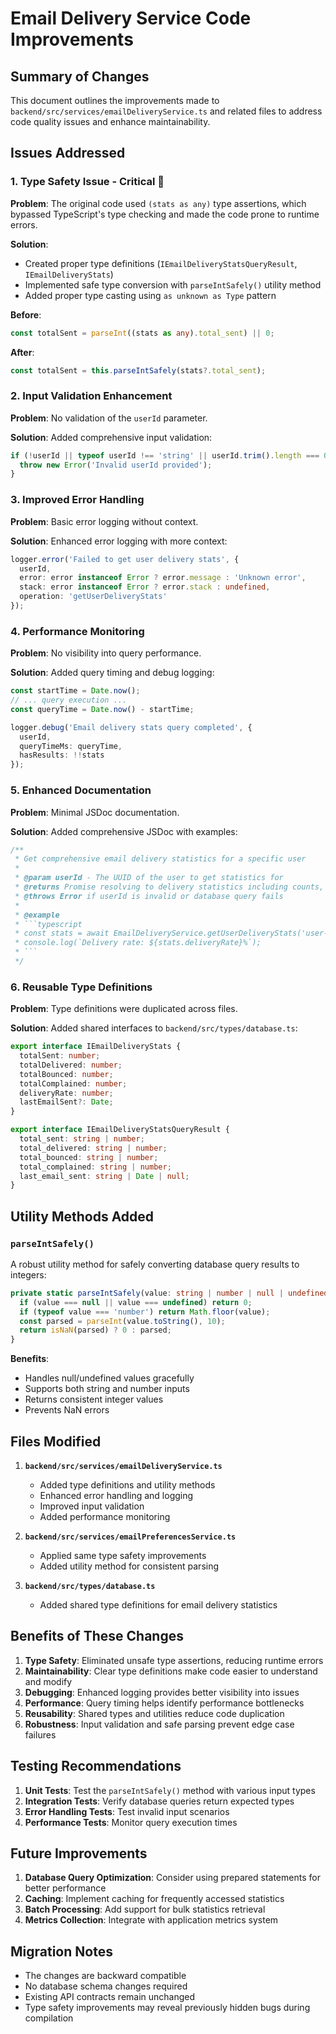 # Email Delivery Service Code Improvements

## Summary of Changes

This document outlines the improvements made to `backend/src/services/emailDeliveryService.ts` and related files to address code quality issues and enhance maintainability.

## Issues Addressed

### 1. **Type Safety Issue - Critical** 🚨

**Problem**: The original code used `(stats as any)` type assertions, which bypassed TypeScript's type checking and made the code prone to runtime errors.

**Solution**: 
- Created proper type definitions (`IEmailDeliveryStatsQueryResult`, `IEmailDeliveryStats`)
- Implemented safe type conversion with `parseIntSafely()` utility method
- Added proper type casting using `as unknown as Type` pattern

**Before**:
```typescript
const totalSent = parseInt((stats as any).total_sent) || 0;
```

**After**:
```typescript
const totalSent = this.parseIntSafely(stats?.total_sent);
```

### 2. **Input Validation Enhancement**

**Problem**: No validation of the `userId` parameter.

**Solution**: Added comprehensive input validation:
```typescript
if (!userId || typeof userId !== 'string' || userId.trim().length === 0) {
  throw new Error('Invalid userId provided');
}
```

### 3. **Improved Error Handling**

**Problem**: Basic error logging without context.

**Solution**: Enhanced error logging with more context:
```typescript
logger.error('Failed to get user delivery stats', {
  userId,
  error: error instanceof Error ? error.message : 'Unknown error',
  stack: error instanceof Error ? error.stack : undefined,
  operation: 'getUserDeliveryStats'
});
```

### 4. **Performance Monitoring**

**Problem**: No visibility into query performance.

**Solution**: Added query timing and debug logging:
```typescript
const startTime = Date.now();
// ... query execution ...
const queryTime = Date.now() - startTime;

logger.debug('Email delivery stats query completed', {
  userId,
  queryTimeMs: queryTime,
  hasResults: !!stats
});
```

### 5. **Enhanced Documentation**

**Problem**: Minimal JSDoc documentation.

**Solution**: Added comprehensive JSDoc with examples:
```typescript
/**
 * Get comprehensive email delivery statistics for a specific user
 * 
 * @param userId - The UUID of the user to get statistics for
 * @returns Promise resolving to delivery statistics including counts, rates, and timestamps
 * @throws Error if userId is invalid or database query fails
 * 
 * @example
 * ```typescript
 * const stats = await EmailDeliveryService.getUserDeliveryStats('user-uuid');
 * console.log(`Delivery rate: ${stats.deliveryRate}%`);
 * ```
 */
```

### 6. **Reusable Type Definitions**

**Problem**: Type definitions were duplicated across files.

**Solution**: Added shared interfaces to `backend/src/types/database.ts`:
```typescript
export interface IEmailDeliveryStats {
  totalSent: number;
  totalDelivered: number;
  totalBounced: number;
  totalComplained: number;
  deliveryRate: number;
  lastEmailSent?: Date;
}

export interface IEmailDeliveryStatsQueryResult {
  total_sent: string | number;
  total_delivered: string | number;
  total_bounced: string | number;
  total_complained: string | number;
  last_email_sent: string | Date | null;
}
```

## Utility Methods Added

### `parseIntSafely()`
A robust utility method for safely converting database query results to integers:

```typescript
private static parseIntSafely(value: string | number | null | undefined): number {
  if (value === null || value === undefined) return 0;
  if (typeof value === 'number') return Math.floor(value);
  const parsed = parseInt(value.toString(), 10);
  return isNaN(parsed) ? 0 : parsed;
}
```

**Benefits**:
- Handles null/undefined values gracefully
- Supports both string and number inputs
- Returns consistent integer values
- Prevents NaN errors

## Files Modified

1. **`backend/src/services/emailDeliveryService.ts`**
   - Added type definitions and utility methods
   - Enhanced error handling and logging
   - Improved input validation
   - Added performance monitoring

2. **`backend/src/services/emailPreferencesService.ts`**
   - Applied same type safety improvements
   - Added utility method for consistent parsing

3. **`backend/src/types/database.ts`**
   - Added shared type definitions for email delivery statistics

## Benefits of These Changes

1. **Type Safety**: Eliminated unsafe type assertions, reducing runtime errors
2. **Maintainability**: Clear type definitions make code easier to understand and modify
3. **Debugging**: Enhanced logging provides better visibility into issues
4. **Performance**: Query timing helps identify performance bottlenecks
5. **Reusability**: Shared types and utilities reduce code duplication
6. **Robustness**: Input validation and safe parsing prevent edge case failures

## Testing Recommendations

1. **Unit Tests**: Test the `parseIntSafely()` method with various input types
2. **Integration Tests**: Verify database queries return expected types
3. **Error Handling Tests**: Test invalid input scenarios
4. **Performance Tests**: Monitor query execution times

## Future Improvements

1. **Database Query Optimization**: Consider using prepared statements for better performance
2. **Caching**: Implement caching for frequently accessed statistics
3. **Batch Processing**: Add support for bulk statistics retrieval
4. **Metrics Collection**: Integrate with application metrics system

## Migration Notes

- The changes are backward compatible
- No database schema changes required
- Existing API contracts remain unchanged
- Type safety improvements may reveal previously hidden bugs during compilation